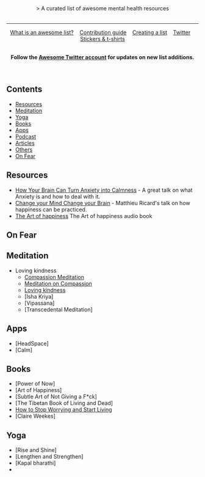 <div align="center">
> A curated list of awesome mental health resources
	<br>
	<br>
	<hr>

<p>
	<a href="awesome.md">What is an awesome list?</a>&nbsp;&nbsp;&nbsp;
	<a href="contributing.md">Contribution guide</a>&nbsp;&nbsp;&nbsp;
	<a href="create-list.md">Creating a list</a>&nbsp;&nbsp;&nbsp;
	<a href="https://twitter.com/awesome__re">Twitter</a>&nbsp;&nbsp;&nbsp;
	<a href="https://www.redbubble.com/people/sindresorhus/works/30364188-awesome-logo">Stickers & t-shirts</a>
</p>
</div>
<br>

<div align="center">
	<b>Follow the <a href="https://twitter.com/awesome__re">Awesome Twitter account</a> for updates on new list additions.</b>
</div>

<br>

<br>

## Contents
- [Resources](#resources)
- [Meditation](#Meditation)
- [Yoga](#Yoga)
- [Books](#Books)
- [Apps](#Apps)
- [Podcast](#Podcasts)
- [Articles](#Articles)
- [Others](#Videos)
- [On Fear](#Fear)

## Resources

- [How Your Brain Can Turn Anxiety into Calmness](https://youtu.be/KYJdekjiAog) - A great talk on what Anxiety is and how to deal with it.
- [Change your Mind Change your Brain](https://youtu.be/L_30JzRGDHI) - Matthieu Ricard's talk on how happiness can be practiced.
- [The Art of happiness](https://youtu.be/t46j3HyKzO0) The Art of happiness audio book


## On Fear


## Meditation

- Loving kindness
	- [Compassion Meditation](https://youtu.be/9-XY3uKO63I)
	- [Meditation on Compassion](https://youtu.be/04OWroNTf1c)
	- [Loving kindness](https://www.doyogawithme.com/content/loving-kindness-metta-meditations)
	- [Isha Kriya]
	- [Vipassana]
	- [Transcedental Meditation]

## Apps

- [HeadSpace]
- [Calm]

## Books
- [Power of Now]
- [Art of Happiness]
- [Subtle Art of Not Giving a F*ck]
- [The Tibetan Book of Living and Dead]
- [How to Stop Worrying and Start Living](https://www.amazon.com/How-Stop-Worrying-Start-Living/dp/0671733354)
- [Claire Weekes]

## Yoga
- [Rise and Shine]
- [Lengthen and Strengthen]
- [Kapal bharathi]
- 
